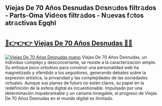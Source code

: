 ## Viejas De 70 Años Desnudas D𝚎sn𝚞dos filtr𝚊dos - Parts-Oma Vid𝚎os filtr𝚊dos - N𝚞evas f𝚘tos atr𝚊ctivas EgqhI

# <h2><a href="http://mb19o05.tromn.icu/?c=Viejas+De+70+A%c3%b1os+Desnudas">🔗👉👉👉 Viejas De 70 Años Desnudas 🔗🔗</a></h2>

[![Viejas De 70 Años Desnudas nuevo](https://i.imgur.com/pEAQMta.gif)](http://mb19o05.tromn.icu/?c=Viejas+De+70+A%c3%b1os+Desnudas)
Viejas De 70 Años Desnudas, un individuo complejo y desconcertante, se resiste a la caracterización simple. Su enfoque poco ortodoxo para construir una personalidad web ha magnetizado y ofendido a los seguidores, generando debates sobre la expresión artística, la privacidad y las complejidades de las sociedades virtuales. Aunque sus planes de futuro no están claros, su papel en la redefinición de la esfera digital es incuestionable. Impulsado por una determinación inquebrantable y un carisma innegable, el progreso de Viejas De 70 Años Desnudas en el mundo digital es ilimitado.
